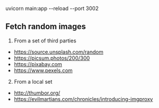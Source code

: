 uvicorn main:app --reload --port 3002

## Fetch random images
1. From a set of third parties
  * https://source.unsplash.com/random
  * https://picsum.photos/200/300
  * https://pixabay.com
  * https://www.pexels.com
2. From a local set
  * http://thumbor.org/
  * https://evilmartians.com/chronicles/introducing-imgproxy